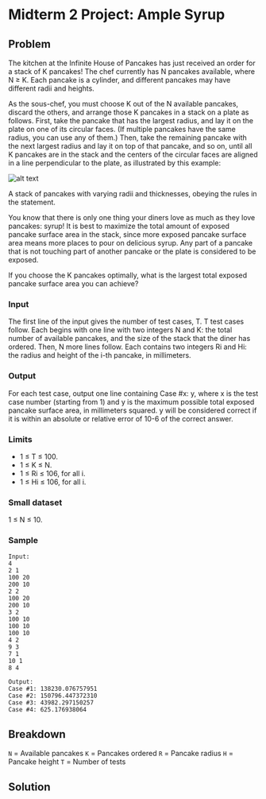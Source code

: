# Midterm 2 Project: Ample Syrup

## Problem
The kitchen at the Infinite House of Pancakes has just received an order for a stack of K pancakes! The chef currently has N pancakes available, where N ≥ K. Each pancake is a cylinder, and different pancakes may have different radii and heights.

As the sous-chef, you must choose K out of the N available pancakes, discard the others, and arrange those K pancakes in a stack on a plate as follows. First, take the pancake that has the largest radius, and lay it on the plate on one of its circular faces. (If multiple pancakes have the same radius, you can use any of them.) Then, take the remaining pancake with the next largest radius and lay it on top of that pancake, and so on, until all K pancakes are in the stack and the centers of the circular faces are aligned in a line perpendicular to the plate, as illustrated by this example:

![alt text](https://code.google.com/codejam/contest/images/?image=pancake_stack.png&p=5768968631484416&c=3274486)

A stack of pancakes with varying radii and thicknesses, obeying the rules in the statement.

You know that there is only one thing your diners love as much as they love pancakes: syrup! It is best to maximize the total amount of exposed pancake surface area in the stack, since more exposed pancake surface area means more places to pour on delicious syrup. Any part of a pancake that is not touching part of another pancake or the plate is considered to be exposed.

If you choose the K pancakes optimally, what is the largest total exposed pancake surface area you can achieve?

### Input
The first line of the input gives the number of test cases, T. T test cases follow. Each begins with one line with two integers N and K: the total number of available pancakes, and the size of the stack that the diner has ordered. Then, N more lines follow. Each contains two integers Ri and Hi: the radius and height of the i-th pancake, in millimeters.

### Output
For each test case, output one line containing Case #x: y, where x is the test case number (starting from 1) and y is the maximum possible total exposed pancake surface area, in millimeters squared. y will be considered correct if it is within an absolute or relative error of 10-6 of the correct answer.

### Limits
- 1 ≤ T ≤ 100.
- 1 ≤ K ≤ N.
- 1 ≤ Ri ≤ 106, for all i.
- 1 ≤ Hi ≤ 106, for all i.

### Small dataset
1 ≤ N ≤ 10.

### Sample

```
Input:
4
2 1
100 20
200 10
2 2
100 20
200 10
3 2
100 10
100 10
100 10
4 2
9 3
7 1
10 1
8 4

Output:
Case #1: 138230.076757951
Case #2: 150796.447372310
Case #3: 43982.297150257
Case #4: 625.176938064
```

## Breakdown
`N` = Available pancakes
`K` = Pancakes ordered
`R` = Pancake radius
`H` = Pancake height
`T` = Number of tests


## Solution

